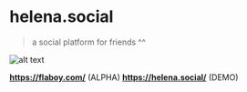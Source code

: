 # helena.social


> a social platform for friends ^^


![alt text](https://helena.social/images/gallery1/1.PNG)


**https://flaboy.com/** (ALPHA)
**https://helena.social/** (DEMO)
